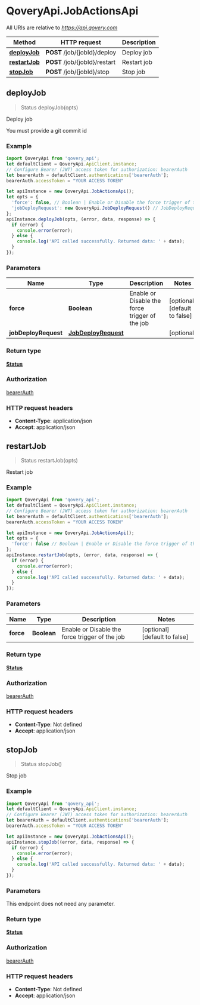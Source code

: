 # QoveryApi.JobActionsApi

All URIs are relative to *https://api.qovery.com*

Method | HTTP request | Description
------------- | ------------- | -------------
[**deployJob**](JobActionsApi.md#deployJob) | **POST** /job/{jobId}/deploy | Deploy job
[**restartJob**](JobActionsApi.md#restartJob) | **POST** /job/{jobId}/restart | Restart job
[**stopJob**](JobActionsApi.md#stopJob) | **POST** /job/{jobId}/stop | Stop job



## deployJob

> Status deployJob(opts)

Deploy job

You must provide a git commit id

### Example

```javascript
import QoveryApi from 'qovery_api';
let defaultClient = QoveryApi.ApiClient.instance;
// Configure Bearer (JWT) access token for authorization: bearerAuth
let bearerAuth = defaultClient.authentications['bearerAuth'];
bearerAuth.accessToken = "YOUR ACCESS TOKEN"

let apiInstance = new QoveryApi.JobActionsApi();
let opts = {
  'force': false, // Boolean | Enable or Disable the force trigger of the job
  'jobDeployRequest': new QoveryApi.JobDeployRequest() // JobDeployRequest | 
};
apiInstance.deployJob(opts, (error, data, response) => {
  if (error) {
    console.error(error);
  } else {
    console.log('API called successfully. Returned data: ' + data);
  }
});
```

### Parameters


Name | Type | Description  | Notes
------------- | ------------- | ------------- | -------------
 **force** | **Boolean**| Enable or Disable the force trigger of the job | [optional] [default to false]
 **jobDeployRequest** | [**JobDeployRequest**](JobDeployRequest.md)|  | [optional] 

### Return type

[**Status**](Status.md)

### Authorization

[bearerAuth](../README.md#bearerAuth)

### HTTP request headers

- **Content-Type**: application/json
- **Accept**: application/json


## restartJob

> Status restartJob(opts)

Restart job

### Example

```javascript
import QoveryApi from 'qovery_api';
let defaultClient = QoveryApi.ApiClient.instance;
// Configure Bearer (JWT) access token for authorization: bearerAuth
let bearerAuth = defaultClient.authentications['bearerAuth'];
bearerAuth.accessToken = "YOUR ACCESS TOKEN"

let apiInstance = new QoveryApi.JobActionsApi();
let opts = {
  'force': false // Boolean | Enable or Disable the force trigger of the job
};
apiInstance.restartJob(opts, (error, data, response) => {
  if (error) {
    console.error(error);
  } else {
    console.log('API called successfully. Returned data: ' + data);
  }
});
```

### Parameters


Name | Type | Description  | Notes
------------- | ------------- | ------------- | -------------
 **force** | **Boolean**| Enable or Disable the force trigger of the job | [optional] [default to false]

### Return type

[**Status**](Status.md)

### Authorization

[bearerAuth](../README.md#bearerAuth)

### HTTP request headers

- **Content-Type**: Not defined
- **Accept**: application/json


## stopJob

> Status stopJob()

Stop job

### Example

```javascript
import QoveryApi from 'qovery_api';
let defaultClient = QoveryApi.ApiClient.instance;
// Configure Bearer (JWT) access token for authorization: bearerAuth
let bearerAuth = defaultClient.authentications['bearerAuth'];
bearerAuth.accessToken = "YOUR ACCESS TOKEN"

let apiInstance = new QoveryApi.JobActionsApi();
apiInstance.stopJob((error, data, response) => {
  if (error) {
    console.error(error);
  } else {
    console.log('API called successfully. Returned data: ' + data);
  }
});
```

### Parameters

This endpoint does not need any parameter.

### Return type

[**Status**](Status.md)

### Authorization

[bearerAuth](../README.md#bearerAuth)

### HTTP request headers

- **Content-Type**: Not defined
- **Accept**: application/json

